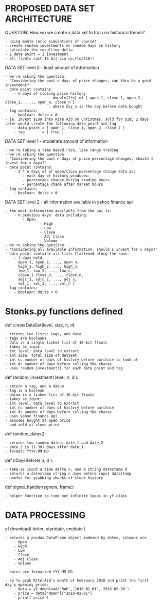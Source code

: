 # PROPOSED DATA SET ARCHITECTURE

QUESTION: How wo we create a data set to train on historical trends?

	- using monte carlo simulations of course!
	- create random investments on random days in history
	- calculate the resulting delta
	- 1 data point = 1 investment
	- all floats cast 16 bit via np.float16()

DATA SET level 0 - least amount of information

	- we're asking the question:
	- 'Considering the past n days of price changes, can this be a good investment?'
	- data point contains:
		- n days of closing price history
                        - double[2*n] of [ open_1, close_1, open_2, close_2, ...., open_n, close_n ]
                        - where day_n is the day before date_bought
	- tag contains:
		- boolean: delta > 0
	- ie. Invest $100 into Rite Aid on Christmas, sold for $105 2 days later would create the following data_point and tag
		- data_point = [ open_1, close_1, open_2, close_2 ]
		- tag        = [ true ]

DATA SET level 1 - moderate amount of information

	- we're taking a time based risk, like range trading
	- we're asking the question:
	- 'Considering the past n days of price percentage changes, should I invest for x days?'
	- data point contains:
		- 2 * n days of of open/close percentage change data as:
			- each day of history produces:
			- percentage change during trading hours
			- percentage chade after market hours
	- tag contains:
		- boolean: delta > 0

DATA SET level 2 - all information available in yahoo finance api

	- the most information available from the api is:
		- n previous days' data including:
			- Open
	                - High
	                - Low
	                - Close
	                - Adj Close
	                - Volume
	- we're asking the question:
	- 'Considering all available information, should I invest for x days?'
	- data point contains all lists flattened along the rows:
		- [ days_held,
		  open_1, open_2, ..., open_n,
		  high_1, high_2, ..., high_n,
		  low_1, low_2, ..., low_n,
		  close_1 close_2, ..., close_n,
		  adjc_1, adjc_2, ..., adj_n,
		  vol_1, vol_2, ..., vol_n ]
	- tag contains:
		- boolean: delta > 0

# Stonks.py functions defined

def createDataSet(level, size, n, d):

	- returns two lists: tags, and data
	- tags are booleans
	- data is a single linked list of 16-bit floats
	- takes as input:
	- int level: data level to extract
	- int size: total size of dataset
	- int n: number of days of history before purchase to look at
	- int d: number of days before selling the shares
	- uses random_investment() for each data point and tag

def random_investment( level, n, d ):

	- return a tag, and a datum
	- tag is a boolean
	- datum is a linked list of 16-bit floats
	- takes as input:
	- int level: data level to extract
	- int n: number of days of history before purchase
	- int d: numebr of days before selling the shares
	- uses yahoo finance api
	- assumes bought at open price
	- and sold at close price

def random_dates():

	- returns two random dates; date_1 and date_2
	- date_2 is (1-30) days after date_1
	- format: YYYY-MM-DD

def nDaysBefore( n, d ):

	- take as input a time delta n, and a string datestamp d
	- returns a datestamp string n days before input datestamp
	- useful for grabbing chunks of stock history

def signal_handler(sgnum, frame):

	- helper function to time out infinite loops in yf class

# DATA PROCESSING

yf.download( ticker, startdate, enddate )

	- returns a pandas DataFrame object indexed by dates, columns are
		- Open
		- High
		- Low
		- Close
		- Adj Close
		- Volume

	- dates are formatted YYY-MM-DD

	- so to grab Rite Aid's month of February 2018 and print the first day's opening price:
		- data = yf.download('RAD','2018-02-01','2018-02-28')
		- price = data["Open"]["2018-02-01"]
		- print( price )
